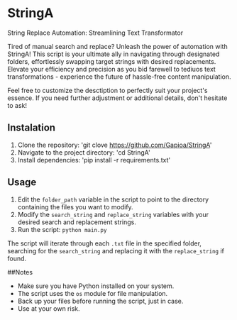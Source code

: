 # StringA
String Replace Automation: Streamlining Text Transformator

Tired of manual search and replace? Unleash the power of automation with StringA! This script is your ultimate ally in navigating through designated folders, effortlessly swapping target strings with desired replacements. 
Elevate your efficiency and precision as you bid farewell to tediuos text transformations - experience the future of hassle-free content manipulation.

Feel free to customize the desctiption to perfectly suit your project's essence. If you need further adjustment or additional details, don't hesitate to ask!

## Instalation 
1. Clone the repository: 'git clove <https://github.com/Gapioa/StringA>'
2. Navigate to the project directory: 'cd StringA'
3. Install dependencies: 'pip install -r requirements.txt'

## Usage
1. Edit the `folder_path` variable in the script to point to the directory containing the files you want to modify.
2. Modify the `search_string` and `replace_string` variables with your desired search and replacement strings.
3. Run the script: `python main.py`

The script will iterate through each `.txt` file in the specified folder, searching for the `search_string` and replacing it with the `replace_string` if found.

##Notes 
- Make sure you have Python installed on your system.
- The script uses the `os` module for file manipulation.
- Back up your files before running the script, just in case.
- Use at your own risk.


